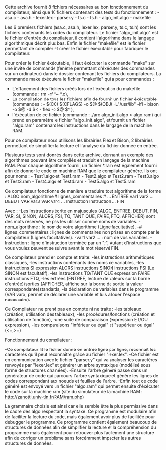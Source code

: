 Cette archive fournit 8 fichiers nécessaires au bon fonctionnement du compilateur, ainsi que 10 fichiers contenant des tests du fonctionnement : 
    - asa.c
    - asa.h
    - lexer.lex
    - parser.y
    - ts.c
    - ts.h
    - algo_init.algo
    - makefile

Les 6 premiers fichiers (asa.c, asa.h, lexer.lex, parser.y, ts.c, ts.h) sont les fichiers contenants les codes du compilateur.
Le fichier "algo_init.algo" est le fichier d'entrée du compilateur, il contient l'algorithme dans le langage algorithmique décrit plus bas.
Enfin le fichier "makefile" est le fichier permettant de compiler et créer le fichier éxecutable pour fabriquer le compilateur.

Pour créer le fichier éxécutable, il faut éxécuter la commande "make" sur une invite de commande (fenêtre permettant d'éxécuter des commandes sur un ordinateur) dans le dossier contenant les fichiers du compilateurs.
La commande make éxécutera le fichier "makefile" qui a pour commandes : 
- L'effacement des fichiers créés lors de l'éxécution du makefile (commande : rm -rf *~ *.o),
- La compilation de tous les fichiers afin de fournir un fichier éxécutable (commandes : 
                                                                                        - $(CC) $(CFLAGS) -o $@ $(OBJ) -L"/usr/lib" -lfl
                                                                                        - bison -o $@ -d $<
                                                                                        - flex -o  $@ $^
                                                                            ),
- l'éxécution de ce fichier (commande : ./arc algo_init.algo > algo.ram) qui prend en paramètre le fichier "algo_init.algo", et fournit un fichier "algo.ram" contenant les instructions dans le langage de la machine RAM.

Pour ce compilateur nous utilisons les librairies Flex et Bison, 2 librairies permettant de simplifier la lecture et l'analyse du fichier donnée en entrée.

Plusieurs tests sont donnés dans cette archive, donnant un exemple des algorithmes pouvant être compilés et traduit en langage de la machine RAM.
Pour chaque algorithme fourni, un fichier *.ram est également fourni afin de donner le code en machine RAM que le compilateur génère.
Ils ont pour noms : 
    - Test1.algo et Test1.ram
    - Test2.algo et Test2.ram
    - Test3.algo et Test3.ram
    - Test4.algo et Test4.ram
    - Test5.algo et Test5.ram

Ce compilateur fonctionne de manière a traduire tout algorithme de la forme : 
    ALGO nom_algorithme
    # lignes_commentaires
    # ...
    ENTREE var1 var2 ...
    DEBUT
        VAR var3
        VAR var4
        ...
        Instruction
        Instruction
        ...
    FIN

Avec : 
-Les Instructions écrite en majuscules (ALGO, ENTREE, DEBUT, FIN, VAR, SI, SINON, ALORS, FSI, TQ, TANT QUE, FAIRE, FTQ, AFFICHER) sont des mots réservés, ne pas les utiliser comme noms de variables.
-nom_algorithme : le nom de votre algorithme (Ligne facultative).
-# lignes_commentaires : lignes de commentaires non prises en compte par le compilateur (Lignes facultatives).
-var1 var2 ... : nom de vos variables.
-Instruction : ligne d'instruction terminée par un ";", Autant d'instructions que vous voulez peuvent se suivre avant le mot réservé FIN.

Ce compilateur prend en compte et traite:
-les instructions arithmétiques classiques,
-les instructions contenants des noms de variables,
-les instructions SI expression ALORS instructions SINON instructions FSI (Le SINON est facultatif),
-les instructions TQ/TANT QUE expression FAIRE instructions FTQ,
-les entrées (ENTREE, lecture de valeurs sur la borne d'entrée)/sorties (AFFICHER, affiche sur la borne de sortie la valeur correspondante)standards,
-la déclaration de variables dans le programme (VAR varx, permet de déclarer une variable et luis allouer l'espace nécessaire).

Ce Compilateur ne prend pas en compte ni ne traite :
-les tableaux (création, utilisation des tableaux),
-les procédures/fonctions (création et utilisation de fonction),
-une suite de comparaison (expression ET/OU expression),
-les comparaisons "inférieur ou égal" et "supérieur ou égal" (<=,>=)

Fonctionnement du compilateur : 

-Ce compilateur lit le fichier donné en entrée ligne par ligne, reconnaît les caractères qu'il peut reconnaître grâce au fichier "lexer.lex".
-Ce fichier est en communication avec le fichier "parser.y" qui va analyser les caractères renvoyés par "lexer.lex" et générer un arbre syntaxique (modéilsé sous forme de structures chaînées).
-Ensuite l'arbre généré passe dans un générateur de code qui parcours l'arbre syntaxique et génère les lignes de codes correspondant aux noeuds et feuilles de l'arbre.
-Enfin tout ce code généré est envoyé vers un fichier "algo.ram" qui permet ensuite d'éxécuter le code sur la machine ram (site du simulateur de la machine RAM : http://zanotti.univ-tln.fr/RAM/ram.php)

La grammaire choisie est ainsi car elle semble être la plus permissive dans le cadre des algo respectant la syntaxe.
Ce programme est modulaire afin de faciliter la lecture du code, mais également avoir plus de facilitée pour debugger le programme.
Ce programme contient également beaucoup de structures de données afin de simplifier la lecture et la compréhension du programme mais également pour retrouver plus facilement une structure afin de corriger un problème sans forcémment impacter les autres structures de données.